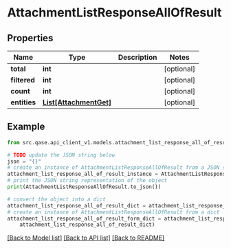 # AttachmentListResponseAllOfResult


## Properties

Name | Type | Description | Notes
------------ | ------------- | ------------- | -------------
**total** | **int** |  | [optional] 
**filtered** | **int** |  | [optional] 
**count** | **int** |  | [optional] 
**entities** | [**List[AttachmentGet]**](AttachmentGet.md) |  | [optional] 

## Example

```python
from src.qase.api_client_v1.models.attachment_list_response_all_of_result import AttachmentListResponseAllOfResult

# TODO update the JSON string below
json = "{}"
# create an instance of AttachmentListResponseAllOfResult from a JSON string
attachment_list_response_all_of_result_instance = AttachmentListResponseAllOfResult.from_json(json)
# print the JSON string representation of the object
print(AttachmentListResponseAllOfResult.to_json())

# convert the object into a dict
attachment_list_response_all_of_result_dict = attachment_list_response_all_of_result_instance.to_dict()
# create an instance of AttachmentListResponseAllOfResult from a dict
attachment_list_response_all_of_result_form_dict = attachment_list_response_all_of_result.from_dict(
    attachment_list_response_all_of_result_dict)
```
[[Back to Model list]](../README.md#documentation-for-models) [[Back to API list]](../README.md#documentation-for-api-endpoints) [[Back to README]](../README.md)


